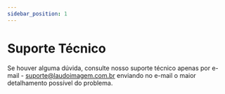 ```yaml
---
sidebar_position: 1
---
```


# Suporte Técnico

Se houver alguma dúvida, consulte nosso suporte técnico apenas
por e-mail -
[suporte@laudoimagem.com.br](mailto:suporte@laudoimagem.com.br)
enviando no e-mail o maior detalhamento possível do problema.